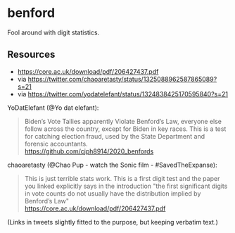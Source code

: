# benford
Fool around with digit statistics.

## Resources
- https://core.ac.uk/download/pdf/206427437.pdf
- via https://twitter.com/chaoaretasty/status/1325088962587865089?s=21
- via https://twitter.com/yodatelefant/status/1324838425170595840?s=21

YoDatElefant (@Yo dat elefant):  
> Biden’s Vote Tallies apparently Violate Benford’s Law, everyone else follow across the country, except for Biden in key races. This is a test for catching election fraud, used by the State Department and forensic accountants.  
https://github.com/cjph8914/2020_benfords

chaoaretasty (@Chao Pup - watch the Sonic film - #SavedTheExpanse): 
> This is just terrible stats work. This is a first digit test and the paper you linked explicitly says in the introduction "the first significant digits in vote counts do not usually have the distribution implied by Benford’s Law"  
https://core.ac.uk/download/pdf/206427437.pdf

(Links in tweets slightly fitted to the purpose, but keeping verbatim text.)
